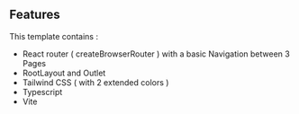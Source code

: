 
## Features
This template contains :

- React router ( createBrowserRouter ) with a basic Navigation between 3 Pages
- RootLayout and Outlet
- Tailwind CSS ( with 2 extended colors )
- Typescript
- Vite


